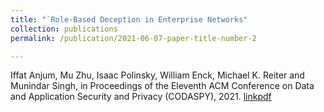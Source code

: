 ```yaml
---
title: "`Role-Based Deception in Enterprise Networks"
collection: publications
permalink: /publication/2021-06-07-paper-title-number-2

---
```

Iffat Anjum, Mu Zhu, Isaac Polinsky, William Enck, Michael K. Reiter and Munindar Singh, in Proceedings of the Eleventh ACM Conference on Data and Application Security and Privacy (CODASPY), 2021. [link](https://dl.acm.org/doi/abs/10.1145/3422337.3447824)[pdf](https://dl.acm.org/doi/pdf/10.1145/3422337.3447824)
